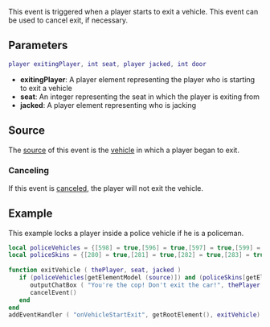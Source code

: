This event is triggered when a player starts to exit a vehicle. This event can be used to cancel exit, if necessary.

Parameters
----------

``` lua
player exitingPlayer, int seat, player jacked, int door
```

-   **exitingPlayer**: A player element representing the player who is starting to exit a vehicle
-   **seat**: An integer representing the seat in which the player is exiting from
-   **jacked**: A player element representing who is jacking

Source
------

The [source](/event_system#Event_source.md "wikilink") of this event is the [vehicle](/vehicle.md "wikilink") in which a player began to exit.

### Canceling

If this event is [canceled](/Event_system_#Canceling.md "wikilink"), the player will not exit the vehicle.

Example
-------

This example locks a player inside a police vehicle if he is a policeman.

``` lua
local policeVehicles = {[598] = true,[596] = true,[597] = true,[599] = true } -- Police vehicle IDs
local policeSkins = {[280] = true,[281] = true,[282] = true,[283] = true,[284] = true,[285] = true,[286] = true } -- Police Skins
 
function exitVehicle ( thePlayer, seat, jacked ) 
   if (policeVehicles[getElementModel (source)]) and (policeSkins[getElementModel(thePlayer)]) then 
      outputChatBox ( "You're the cop! Don't exit the car!", thePlayer )  
      cancelEvent()
   end
end
addEventHandler ( "onVehicleStartExit", getRootElement(), exitVehicle)
```
